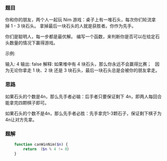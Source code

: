 ### 题目

你和你的朋友，两个人一起玩 Nim 游戏：桌子上有一堆石头，每次你们轮流拿掉 1 - 3 块石头。 拿掉最后一块石头的人就是获胜者。你作为先手。

你们是聪明人，每一步都是最优解。 编写一个函数，来判断你是否可以在给定石头数量的情况下赢得游戏。

示例:

输入: 4
输出: false 
解释: 如果堆中有 4 块石头，那么你永远不会赢得比赛；
     因为无论你拿走 1 块、2 块 还是 3 块石头，最后一块石头总是会被你的朋友拿走。
### 思路

如果石头的个数是4n，那么先手者必输：后手者只要保证剩下 4n，即两人每回合能拿完四颗棋子即可。

如果石头的个数不是4n，那么先手者必胜：先手拿完1-3颗石子，保证剩下棋子为4n让对方先拿。


### 题解
```php
    function canWinNim($n) {
        return （$n % 4 != 0）
    }
```
